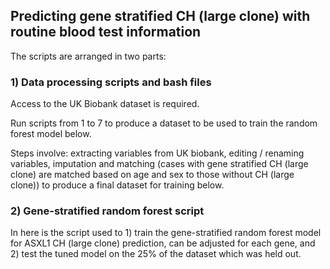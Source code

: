 ## Predicting gene stratified CH (large clone) with routine blood test information


The scripts are arranged in two parts:


### 1) Data processing scripts and bash files

Access to the UK Biobank dataset is required. 

Run scripts from 1 to 7 to produce a dataset to be used to train the random forest model below.

Steps involve: extracting variables from UK biobank, editing / renaming variables, imputation and matching (cases with gene stratified CH (large clone) are matched based on age and sex to those without CH (large clone)) to produce a final dataset for training below.


### 2) Gene-stratified random forest script

In here is the script used to 1) train the gene-stratified random forest model for ASXL1 CH (large clone) prediction, can be adjusted for each gene, and 2) test the tuned model on the 25% of the dataset which was held out.
